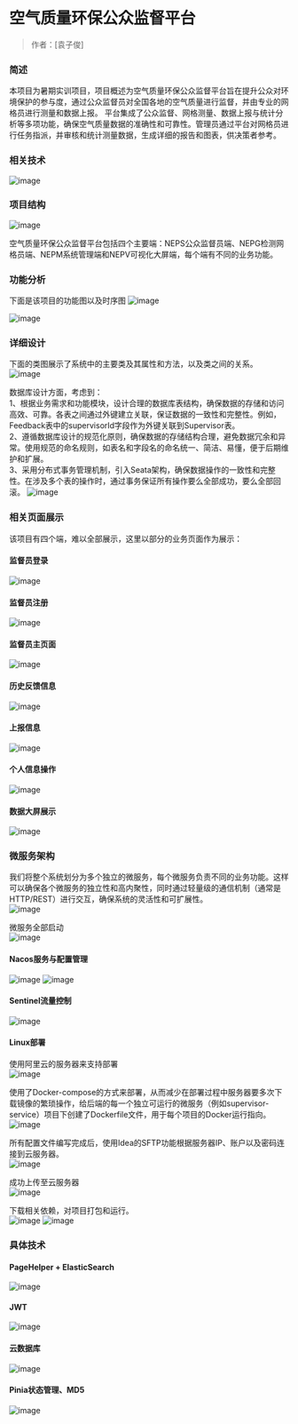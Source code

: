 # 空气质量环保公众监督平台

> 作者：[袁子俊]
### 简述
本项目为暑期实训项目，项目概述为空气质量环保公众监督平台旨在提升公众对环境保护的参与度，通过公众监督员对全国各地的空气质量进行监督，并由专业的网格员进行测量和数据上报。
平台集成了公众监督、网格测量、数据上报与统计分析等多项功能，确保空气质量数据的准确性和可靠性。管理员通过平台对网格员进行任务指派，并审核和统计测量数据，生成详细的报告和图表，供决策者参考。

### 相关技术
![image](https://github.com/user-attachments/assets/6b83363b-da00-4861-89dd-21294786bf3f)

### 项目结构
![image](https://github.com/user-attachments/assets/f8836ca4-e57f-41ee-b640-f49fccfb7ad0)

空气质量环保公众监督平台包括四个主要端：NEPS公众监督员端、NEPG检测网格员端、NEPM系统管理端和NEPV可视化大屏端，每个端有不同的业务功能。

### 功能分析
下面是该项目的功能图以及时序图
![image](https://github.com/user-attachments/assets/92f4e070-4ef4-4cd6-8144-b8bbaf248244)

![image](https://github.com/user-attachments/assets/75a7ddc5-bda9-4f8b-bf5f-e201ad13fb7b)

### 详细设计
下面的类图展示了系统中的主要类及其属性和方法，以及类之间的关系。
![image](https://github.com/user-attachments/assets/d30e92b0-1078-4e44-a3c4-565b97fc6a0d)

数据库设计方面，考虑到：  
1、根据业务需求和功能模块，设计合理的数据库表结构，确保数据的存储和访问高效、可靠。各表之间通过外键建立关联，保证数据的一致性和完整性。例如，Feedback表中的supervisorId字段作为外键关联到Supervisor表。  
2、遵循数据库设计的规范化原则，确保数据的存储结构合理，避免数据冗余和异常。使用规范的命名规则，如表名和字段名的命名统一、简洁、易懂，便于后期维护和扩展。  
3、采用分布式事务管理机制，引入Seata架构，确保数据操作的一致性和完整性。在涉及多个表的操作时，通过事务保证所有操作要么全部成功，要么全部回滚。 
![image](https://github.com/user-attachments/assets/c9688085-a6b2-4a0c-9672-80b31da9c765)

### 相关页面展示
该项目有四个端，难以全部展示，这里以部分的业务页面作为展示：  
#### 监督员登录
![image](https://github.com/user-attachments/assets/f4f1cb1a-94ff-4a0d-99a0-21cec5042b7c)
#### 监督员注册
![image](https://github.com/user-attachments/assets/d3ad30a8-08f7-468a-9de1-9e5712aebb22)
#### 监督员主页面
![image](https://github.com/user-attachments/assets/e1c61cd4-fada-4573-a33d-f5ec2c9e7c35)
#### 历史反馈信息
![image](https://github.com/user-attachments/assets/f97f6896-d82a-4c86-9073-90a474382520)
#### 上报信息
![image](https://github.com/user-attachments/assets/e6960a1f-212b-4dde-9ccc-40e5e7f0a798)
#### 个人信息操作
![image](https://github.com/user-attachments/assets/c8269879-c457-4e3e-ad83-e944b6c73088)
#### 数据大屏展示
![image](https://github.com/user-attachments/assets/4288d33a-1fd4-451b-b9b5-fef7b137dd48)

### 微服务架构
我们将整个系统划分为多个独立的微服务，每个微服务负责不同的业务功能。这样可以确保各个微服务的独立性和高内聚性，同时通过轻量级的通信机制（通常是HTTP/REST）进行交互，确保系统的灵活性和可扩展性。  
![image](https://github.com/user-attachments/assets/4057f8ca-292b-49a3-8728-1ba17afa3239)

微服务全部启动  
![image](https://github.com/user-attachments/assets/77ceee05-3a2b-40fc-890d-4c29c05637a6)

#### Nacos服务与配置管理
![image](https://github.com/user-attachments/assets/cb9f24b0-29ad-4b05-960e-6125865189bc)
![image](https://github.com/user-attachments/assets/a6917436-75da-4177-8ac2-30796435a9a9)

#### Sentinel流量控制
![image](https://github.com/user-attachments/assets/0f40ad6a-a7eb-4c48-8b24-2f0885997beb)

#### Linux部署
使用阿里云的服务器来支持部署  
![image](https://github.com/user-attachments/assets/57f5c73a-b7a3-41ec-b8ba-0db5ef6babb7)

使用了Docker-compose的方式来部署，从而减少在部署过程中服务器要多次下载镜像的繁琐操作，给后端的每一个独立可运行的微服务（例如supervisor-service）项目下创建了Dockerfile文件，用于每个项目的Docker运行指向。  
![image](https://github.com/user-attachments/assets/56cf97ee-1373-4877-a309-0ea0439bdb2b)

所有配置文件编写完成后，使用Idea的SFTP功能根据服务器IP、账户以及密码连接到云服务器。  
![image](https://github.com/user-attachments/assets/acaf306c-f7c1-4fc8-bc8a-7c8c7c897641)

成功上传至云服务器  
![image](https://github.com/user-attachments/assets/7b87073e-22b1-4b4e-8928-c7fef73535ac)

下载相关依赖，对项目打包和运行。  
![image](https://github.com/user-attachments/assets/7401d23d-5949-471b-9fbe-7d14d3ed748d)
![image](https://github.com/user-attachments/assets/529e91b8-6ff9-4e68-b59d-629288c16913)

### 具体技术
#### PageHelper + ElasticSearch
![image](https://github.com/user-attachments/assets/127e11d2-7945-4cd1-8536-abf06a1ddd7b)
#### JWT
![image](https://github.com/user-attachments/assets/8eb44ec1-a993-40e8-802a-e9904cd6d811)
#### 云数据库
![image](https://github.com/user-attachments/assets/ebbe755e-9504-46be-8379-94842e481cab)
#### Pinia状态管理、MD5
![image](https://github.com/user-attachments/assets/d7cd247b-c329-4249-9a57-865e5bcb1b71)



